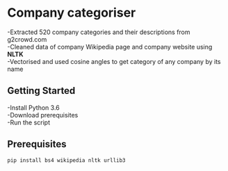 # Company categoriser    
-Extracted 520 company categories and their descriptions from g2crowd.com      
-Cleaned data of company Wikipedia page and company website using **NLTK**    
-Vectorised and used cosine angles to get category of any company by its name    

## Getting Started

  
  
-Install Python 3.6   
-Download prerequisites     
-Run the script  


## Prerequisites   

```
pip install bs4 wikipedia nltk urllib3    